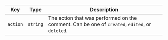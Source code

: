 | Key      | Type     | Description                                                                                    |
| -------- | -------- | ---------------------------------------------------------------------------------------------- |
| `action` | `string` | The action that was performed on the comment. Can be one of `created`, `edited`, or `deleted`. |
